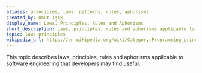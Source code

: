 ```yaml
---
aliases: principles, laws, patterns, rules, aphorisms
created_by: Umut Işık
display_name: Laws, Principles, Rules and Aphorisms
short_description: Laws, principles, rules and aphorisms applicable to software engineering
topic: laws-principles
wikipedia_url: https://en.wikipedia.org/wiki/Category:Programming_principles
---
```

This topic describes laws, principles, rules and aphorisms applicable to software engineering that developers may find useful.

